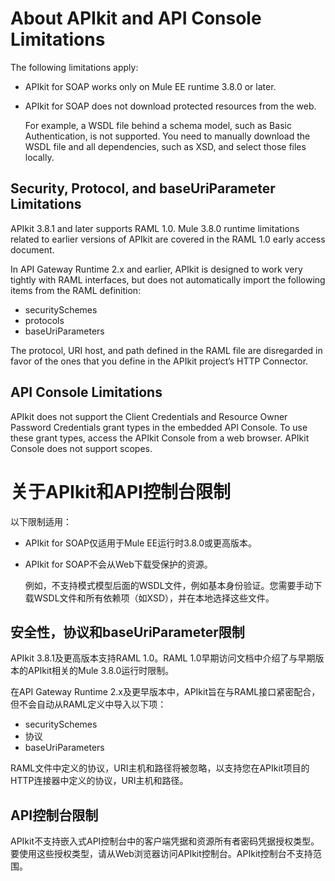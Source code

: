 # About APIkit and API Console Limitations

The following limitations apply:

- APIkit for SOAP works only on Mule EE runtime 3.8.0 or later.

- APIkit for SOAP does not download protected resources from the web.

  For example, a WSDL file behind a schema model, such as Basic Authentication, is not supported. You need to manually download the WSDL file and all dependencies, such as XSD, and select those files locally.

## Security, Protocol, and baseUriParameter Limitations

APIkit 3.8.1 and later supports RAML 1.0. Mule 3.8.0 runtime limitations related to earlier versions of APIkit are covered in the RAML 1.0 early access document.

In API Gateway Runtime 2.x and earlier, APIkit is designed to work very tightly with RAML interfaces, but does not automatically import the following items from the RAML definition:

- securitySchemes
- protocols
- baseUriParameters

The protocol, URI host, and path defined in the RAML file are disregarded in favor of the ones that you define in the APIkit project’s HTTP Connector.

## API Console Limitations

APIkit does not support the Client Credentials and Resource Owner Password Credentials grant types in the embedded API Console. To use these grant types, access the APIkit Console from a web browser. APIkit Console does not support scopes.





# 关于APIkit和API控制台限制

以下限制适用：

- APIkit for SOAP仅适用于Mule EE运行时3.8.0或更高版本。

- APIkit for SOAP不会从Web下载受保护的资源。

  例如，不支持模式模型后面的WSDL文件，例如基本身份验证。您需要手动下载WSDL文件和所有依赖项（如XSD），并在本地选择这些文件。

## 安全性，协议和baseUriParameter限制

APIkit 3.8.1及更高版本支持RAML 1.0。RAML 1.0早期访问文档中介绍了与早期版本的APIkit相关的Mule 3.8.0运行时限制。

在API Gateway Runtime 2.x及更早版本中，APIkit旨在与RAML接口紧密配合，但不会自动从RAML定义中导入以下项：

- securitySchemes
- 协议
- baseUriParameters

RAML文件中定义的协议，URI主机和路径将被忽略，以支持您在APIkit项目的HTTP连接器中定义的协议，URI主机和路径。

## API控制台限制

APIkit不支持嵌入式API控制台中的客户端凭据和资源所有者密码凭据授权类型。要使用这些授权类型，请从Web浏览器访问APIkit控制台。APIkit控制台不支持范围。
